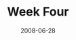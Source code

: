 ---
layout: message
category: message
series: "Pride"
title: "Week Four"
date: 2008-06-28
audio-description: "Chuck Mingo discusses how pride and anxiety have played out in his life."
audio: "http://s3.amazonaws.com/crossroadsaudiomessages/Pride_04_06-29-08_Chuck_Mingo_webaudio.mp3"
audio-title: "Pride (Week Four)"
audio-duration: "43&#58;10"
video-description: "Chuck Mingo discusses the connection between anxiety and pride and how each has played out in his life."
video-title: "Pride (Week Four)"
video: "http://s3.amazonaws.com/crossroadsvideomessages/Pride4.mp4"
notes-description: " "
notes: "http://www.crossroads.net/players/media/hq/SN_06-28-08.pdf "
notes-title: "Pride (Week Four) - Study Notes"
program-description: ""
program: "http://www.crossroads.net/players/media/hq/0628_29Program.pdf"
program-title: "Pride (Week Four) - Program"
---